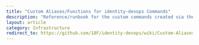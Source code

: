```yaml
---
title: "Custom Aliases/Functions for identity-devops Commands"
description: "Reference/runbook for the custom commands created via the login-alias script."
layout: article
category: Infrastructure
redirect_to: https://github.com/18F/identity-devops/wiki/Custom-Aliases-and-Functions-for-identity-devops
---
```

